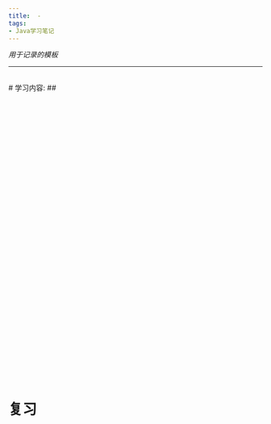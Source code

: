 ```yaml
---
title:  - 
tags:
- Java学习笔记
---
```


_用于记录的模板_
* * * * * *

<br/>
# 学习内容:
## <br/>

###
```java

```

<br/><br/>
### 
```java

```

<br/><br/>
### 
```java

```

<br/><br/>
### 
```java

```

<br/><br/>
### 
```java

```

<br/><br/>
### 
```java

```

<br/><br/>
### 
```java

```

<br/><br/>
### 
```java

```

<br/><br/>
# 复习<br/>

###
```java

```

<br/><br/>
### 
```java

```

<br/><br/>
### 
```java

```

<br/><br/>
### 
```java

```